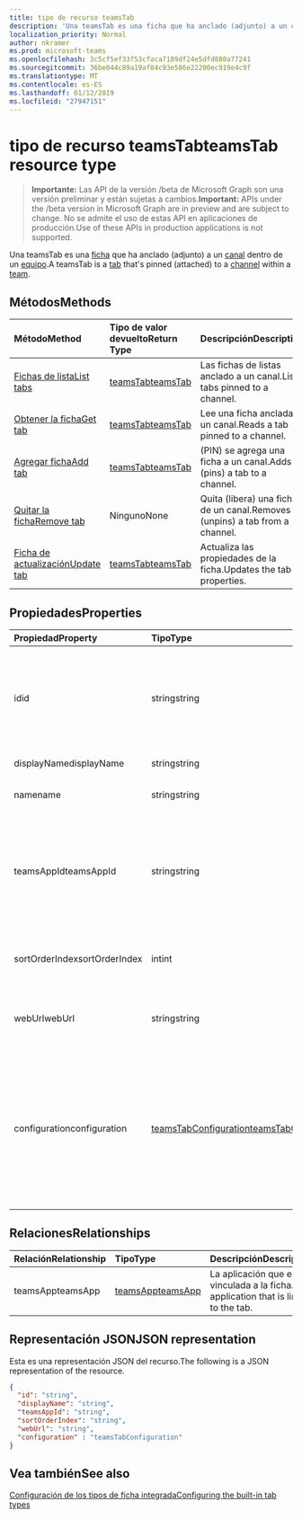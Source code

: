 ```yaml
---
title: tipo de recurso teamsTab
description: 'Una teamsTab es una ficha que ha anclado (adjunto) a un canal dentro de un equipo. '
localization_priority: Normal
author: nkramer
ms.prod: microsoft-teams
ms.openlocfilehash: 3c5cf5ef33f53cfaca7189df24e5dfd880a77241
ms.sourcegitcommit: 36be044c89a19af84c93e586e22200ec919e4c9f
ms.translationtype: MT
ms.contentlocale: es-ES
ms.lasthandoff: 01/12/2019
ms.locfileid: "27947151"
---
```

# <a name="teamstab-resource-type"></a><span data-ttu-id="ae64c-103">tipo de recurso teamsTab</span><span class="sxs-lookup"><span data-stu-id="ae64c-103">teamsTab resource type</span></span>

> <span data-ttu-id="ae64c-104">**Importante:** Las API de la versión /beta de Microsoft Graph son una versión preliminar y están sujetas a cambios.</span><span class="sxs-lookup"><span data-stu-id="ae64c-104">**Important:** APIs under the /beta version in Microsoft Graph are in preview and are subject to change.</span></span> <span data-ttu-id="ae64c-105">No se admite el uso de estas API en aplicaciones de producción.</span><span class="sxs-lookup"><span data-stu-id="ae64c-105">Use of these APIs in production applications is not supported.</span></span>

<span data-ttu-id="ae64c-106">Una teamsTab es una [ficha](../resources/teamstab.md) que ha anclado (adjunto) a un [canal](channel.md) dentro de un [equipo](team.md).</span><span class="sxs-lookup"><span data-stu-id="ae64c-106">A teamsTab is a [tab](../resources/teamstab.md) that's pinned (attached) to a [channel](channel.md) within a [team](team.md).</span></span> 

## <a name="methods"></a><span data-ttu-id="ae64c-107">Métodos</span><span class="sxs-lookup"><span data-stu-id="ae64c-107">Methods</span></span>

| <span data-ttu-id="ae64c-108">Método</span><span class="sxs-lookup"><span data-stu-id="ae64c-108">Method</span></span>       | <span data-ttu-id="ae64c-109">Tipo de valor devuelto</span><span class="sxs-lookup"><span data-stu-id="ae64c-109">Return Type</span></span>  |<span data-ttu-id="ae64c-110">Descripción</span><span class="sxs-lookup"><span data-stu-id="ae64c-110">Description</span></span>|
|:---------------|:--------|:----------|
|[<span data-ttu-id="ae64c-111">Fichas de lista</span><span class="sxs-lookup"><span data-stu-id="ae64c-111">List tabs</span></span>](../api/teamstab-list.md) | [<span data-ttu-id="ae64c-112">teamsTab</span><span class="sxs-lookup"><span data-stu-id="ae64c-112">teamsTab</span></span>](teamstab.md) | <span data-ttu-id="ae64c-113">Las fichas de listas anclado a un canal.</span><span class="sxs-lookup"><span data-stu-id="ae64c-113">Lists tabs pinned to a channel.</span></span>|
|[<span data-ttu-id="ae64c-114">Obtener la ficha</span><span class="sxs-lookup"><span data-stu-id="ae64c-114">Get tab</span></span>](../api/teamstab-get.md) | [<span data-ttu-id="ae64c-115">teamsTab</span><span class="sxs-lookup"><span data-stu-id="ae64c-115">teamsTab</span></span>](teamstab.md) | <span data-ttu-id="ae64c-116">Lee una ficha anclada a un canal.</span><span class="sxs-lookup"><span data-stu-id="ae64c-116">Reads a tab pinned to a channel.</span></span>|
|[<span data-ttu-id="ae64c-117">Agregar ficha</span><span class="sxs-lookup"><span data-stu-id="ae64c-117">Add tab</span></span>](../api/teamstab-add.md) | [<span data-ttu-id="ae64c-118">teamsTab</span><span class="sxs-lookup"><span data-stu-id="ae64c-118">teamsTab</span></span>](teamstab.md) | <span data-ttu-id="ae64c-119">(PIN) se agrega una ficha a un canal.</span><span class="sxs-lookup"><span data-stu-id="ae64c-119">Adds (pins) a tab to a channel.</span></span>|
|[<span data-ttu-id="ae64c-120">Quitar la ficha</span><span class="sxs-lookup"><span data-stu-id="ae64c-120">Remove tab</span></span>](../api/teamstab-delete.md) | <span data-ttu-id="ae64c-121">Ninguno</span><span class="sxs-lookup"><span data-stu-id="ae64c-121">None</span></span> | <span data-ttu-id="ae64c-122">Quita (libera) una ficha de un canal.</span><span class="sxs-lookup"><span data-stu-id="ae64c-122">Removes (unpins) a tab from a channel.</span></span>|
|[<span data-ttu-id="ae64c-123">Ficha de actualización</span><span class="sxs-lookup"><span data-stu-id="ae64c-123">Update tab</span></span>](../api/teamstab-update.md) | [<span data-ttu-id="ae64c-124">teamsTab</span><span class="sxs-lookup"><span data-stu-id="ae64c-124">teamsTab</span></span>](teamstab.md) | <span data-ttu-id="ae64c-125">Actualiza las propiedades de la ficha.</span><span class="sxs-lookup"><span data-stu-id="ae64c-125">Updates the tab properties.</span></span>|


## <a name="properties"></a><span data-ttu-id="ae64c-126">Propiedades</span><span class="sxs-lookup"><span data-stu-id="ae64c-126">Properties</span></span>

|<span data-ttu-id="ae64c-127">Propiedad</span><span class="sxs-lookup"><span data-stu-id="ae64c-127">Property</span></span>|<span data-ttu-id="ae64c-128">Tipo</span><span class="sxs-lookup"><span data-stu-id="ae64c-128">Type</span></span>|<span data-ttu-id="ae64c-129">Descripción</span><span class="sxs-lookup"><span data-stu-id="ae64c-129">Description</span></span>|
|:---------------|:--------|:----------|
|  <span data-ttu-id="ae64c-130">id</span><span class="sxs-lookup"><span data-stu-id="ae64c-130">id</span></span>              |   <span data-ttu-id="ae64c-131">string</span><span class="sxs-lookup"><span data-stu-id="ae64c-131">string</span></span>                  |  <span data-ttu-id="ae64c-132">Identificador que identifica de forma exclusiva una instancia específica de una ficha de canal lectura sólo.</span><span class="sxs-lookup"><span data-stu-id="ae64c-132">Identifier that uniquely identifies a specific instance of a channel tab. Read only.</span></span>     |
|  <span data-ttu-id="ae64c-133">displayName</span><span class="sxs-lookup"><span data-stu-id="ae64c-133">displayName</span></span>            |   <span data-ttu-id="ae64c-134">string</span><span class="sxs-lookup"><span data-stu-id="ae64c-134">string</span></span>                  |  <span data-ttu-id="ae64c-135">Nombre de la ficha.</span><span class="sxs-lookup"><span data-stu-id="ae64c-135">Name of the tab.</span></span>     |
|  <span data-ttu-id="ae64c-136">name</span><span class="sxs-lookup"><span data-stu-id="ae64c-136">name</span></span>            |   <span data-ttu-id="ae64c-137">string</span><span class="sxs-lookup"><span data-stu-id="ae64c-137">string</span></span>                  |  <span data-ttu-id="ae64c-138">(Obsoleto) Nombre de la ficha.</span><span class="sxs-lookup"><span data-stu-id="ae64c-138">(Deprecated) Name of the tab.</span></span>     |
|  <span data-ttu-id="ae64c-139">teamsAppId</span><span class="sxs-lookup"><span data-stu-id="ae64c-139">teamsAppId</span></span>           |   <span data-ttu-id="ae64c-140">string</span><span class="sxs-lookup"><span data-stu-id="ae64c-140">string</span></span>             |  <span data-ttu-id="ae64c-141">Identificador de la definición de aplicación de la ficha. No se puede cambiar este valor después de la creación de la ficha.</span><span class="sxs-lookup"><span data-stu-id="ae64c-141">App definition identifier of the tab. This value cannot be changed after tab creation.</span></span>     |
|  <span data-ttu-id="ae64c-142">sortOrderIndex</span><span class="sxs-lookup"><span data-stu-id="ae64c-142">sortOrderIndex</span></span>  |   <span data-ttu-id="ae64c-143">int</span><span class="sxs-lookup"><span data-stu-id="ae64c-143">int</span></span>                     |  <span data-ttu-id="ae64c-144">Índice del orden utilizado para la ordenación de las fichas.</span><span class="sxs-lookup"><span data-stu-id="ae64c-144">Index of the order used for sorting tabs.</span></span>     |
|  <span data-ttu-id="ae64c-145">webUrl</span><span class="sxs-lookup"><span data-stu-id="ae64c-145">webUrl</span></span>          |   <span data-ttu-id="ae64c-146">string</span><span class="sxs-lookup"><span data-stu-id="ae64c-146">string</span></span>                  |  <span data-ttu-id="ae64c-147">Dirección url del vínculo profundo de la instancia de ficha.</span><span class="sxs-lookup"><span data-stu-id="ae64c-147">Deep link url of the tab instance.</span></span> <span data-ttu-id="ae64c-148">Solo lectura.</span><span class="sxs-lookup"><span data-stu-id="ae64c-148">Read only.</span></span>     |
|  <span data-ttu-id="ae64c-149">configuration</span><span class="sxs-lookup"><span data-stu-id="ae64c-149">configuration</span></span>        |   [<span data-ttu-id="ae64c-150">teamsTabConfiguration</span><span class="sxs-lookup"><span data-stu-id="ae64c-150">teamsTabConfiguration</span></span>](teamstabconfiguration.md) |  <span data-ttu-id="ae64c-151">Contenedor de configuración personalizada que se aplican a una ficha. La ficha se considera configurado sólo una vez que se establece esta propiedad.</span><span class="sxs-lookup"><span data-stu-id="ae64c-151">Container for custom settings applied to a tab. The tab is considered configured only once this property is set.</span></span>     |

## <a name="relationships"></a><span data-ttu-id="ae64c-152">Relaciones</span><span class="sxs-lookup"><span data-stu-id="ae64c-152">Relationships</span></span>

| <span data-ttu-id="ae64c-153">Relación</span><span class="sxs-lookup"><span data-stu-id="ae64c-153">Relationship</span></span> | <span data-ttu-id="ae64c-154">Tipo</span><span class="sxs-lookup"><span data-stu-id="ae64c-154">Type</span></span>   | <span data-ttu-id="ae64c-155">Descripción</span><span class="sxs-lookup"><span data-stu-id="ae64c-155">Description</span></span> |
|:---------------|:--------|:----------|
|<span data-ttu-id="ae64c-156">teamsApp</span><span class="sxs-lookup"><span data-stu-id="ae64c-156">teamsApp</span></span>|[<span data-ttu-id="ae64c-157">teamsApp</span><span class="sxs-lookup"><span data-stu-id="ae64c-157">teamsApp</span></span>](teamsapp.md) | <span data-ttu-id="ae64c-158">La aplicación que está vinculada a la ficha.</span><span class="sxs-lookup"><span data-stu-id="ae64c-158">The application that is linked to the tab.</span></span> |

## <a name="json-representation"></a><span data-ttu-id="ae64c-159">Representación JSON</span><span class="sxs-lookup"><span data-stu-id="ae64c-159">JSON representation</span></span>

<span data-ttu-id="ae64c-160">Esta es una representación JSON del recurso.</span><span class="sxs-lookup"><span data-stu-id="ae64c-160">The following is a JSON representation of the resource.</span></span>


<!-- {
  "blockType": "resource",
  "baseType": "microsoft.graph.entity",
  "@odata.type": "microsoft.graph.teamsTab"
}-->

```json
{  
  "id": "string",
  "displayName": "string",
  "teamsAppId": "string",
  "sortOrderIndex": "string",
  "webUrl": "string",
  "configuration" : "teamsTabConfiguration"
}

```

<!-- uuid: 8fcb5dbc-d5aa-4681-8e31-b001d5168d79
2015-10-25 14:57:30 UTC -->
<!-- {
  "type": "#page.annotation",
  "description": "teamsTab resource",
  "keywords": "",
  "section": "documentation",
  "tocPath": ""
}-->

## <a name="see-also"></a><span data-ttu-id="ae64c-161">Vea también</span><span class="sxs-lookup"><span data-stu-id="ae64c-161">See also</span></span>

[<span data-ttu-id="ae64c-162">Configuración de los tipos de ficha integrada</span><span class="sxs-lookup"><span data-stu-id="ae64c-162">Configuring the built-in tab types</span></span>](/graph/teams-configuring-builtin-tabs)

